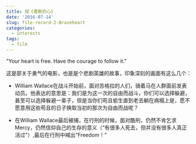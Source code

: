 ```yaml
---
title: 观《勇敢的心》
date: '2016-07-14'
slug: file-record-2-Braveheart
categories:
  - interests
tags:
  - film
---
```


"Your heart is free. Have the courage to follow it."

这是部关于勇气的电影，也是是个悲剧英雄的故事，印象深刻的画面有这么几个：

- William Wallace在战斗开始前，面对苏格拉的人们，骑着马在人群面前发表动员。他表达的意思是：我们是为这一次的自由而战斗，你们可以选择躲避，甚至可以选择躲避一辈子，但是当你们苟且偷生直到老去躺在病榻上是，愿不愿意用这些苟且的日子换取当初的那次为自由而战呢？

- 在William Wallace最后被捕，在行刑的时候，面对酷刑，仍然不肯乞求Mercy，仍然信仰自己的生存的意义（“有很多人死去，但并没有很多人真正活过"）,最后在行刑中喊出“Freedom！”

